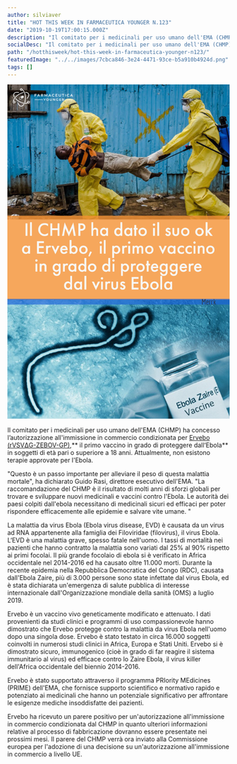 ```yaml
---
author: silviaver
title: "HOT THIS WEEK IN FARMACEUTICA YOUNGER N.123"
date: "2019-10-19T17:00:15.000Z"
description: "Il comitato per i medicinali per uso umano dell'EMA (CHMP) ha concesso un'autorizzazione all'immissione in commercio condizionata per Ervebo (rVSVΔG-ZEBOV-GP), il primo vaccino per le infezione da virus Ebola in soggetti di età pari o superiore a 18 anni. Attualmente, non esistono terapie approvate per l'Ebola."
socialDesc: "Il comitato per i medicinali per uso umano dell'EMA (CHMP) ha concesso un'autorizzazione all'immissione in commercio condizionata per Ervebo (rVSVΔG-ZEBOV-GP), il primo vaccino per le infezione da virus Ebola in soggetti di età pari o superiore a 18 anni. Attualmente, non esistono terapie approvate per l'Ebola."
path: "/hotthisweek/hot-this-week-in-farmaceutica-younger-n123/"
featuredImage: "../../images/7cbca846-3e24-4471-93ce-b5a910b4924d.png"
tags: []
---
```


![](../../images/7cbca846-3e24-4471-93ce-b5a910b4924d.png)

Il comitato per i medicinali per uso umano dell'EMA (CHMP) ha concesso l’autorizzazione all'immissione in commercio condizionata per [Ervebo (rVSVΔG-ZEBOV-GP)](https://www.ema.europa.eu/en/news/first-vaccine-protect-against-ebola),** il primo vaccino in grado di proteggere dall‘Ebola** in soggetti di età pari o superiore a 18 anni. Attualmente, non esistono terapie approvate per l'Ebola.

"Questo è un passo importante per alleviare il peso di questa malattia mortale", ha dichiarato Guido Rasi, direttore esecutivo dell'EMA. "La raccomandazione del CHMP è il risultato di molti anni di sforzi globali per trovare e sviluppare nuovi medicinali e vaccini contro l'Ebola. Le autorità dei paesi colpiti dall'ebola necessitano di medicinali sicuri ed efficaci per poter rispondere efficacemente alle epidemie e salvare vite umane. "

La malattia da virus Ebola (Ebola virus disease, EVD) è causata da un virus ad RNA appartenente alla famiglia dei Filoviridae (filovirus), il virus Ebola. L‘EVD è una malattia grave, spesso fatale nell'uomo. I tassi di mortalità nei pazienti che hanno contratto la malattia sono variati dal 25% al ​​90% rispetto ai primi focolai. Il più grande focolaio di ebola si è verificato in Africa occidentale nel 2014-2016 ed ha causato oltre 11.000 morti. Durante la recente epidemia nella Repubblica Democratica del Congo (RDC), causata dall'Ebola Zaire, più di 3.000 persone sono state infettate dal virus Ebola, ed è stata dichiarata un'emergenza di salute pubblica di interesse internazionale dall'Organizzazione mondiale della sanità (OMS) a luglio 2019.

Ervebo è un vaccino vivo geneticamente modificato e attenuato. I dati provenienti da studi clinici e programmi di uso compassionevole hanno dimostrato che Ervebo protegge contro la malattia da virus Ebola nell'uomo dopo una singola dose. Ervebo è stato testato in circa 16.000 soggetti coinvolti in numerosi studi clinici in Africa, Europa e Stati Uniti. Ervebo si è dimostrato sicuro, immunogenico (cioè in grado di far reagire il sistema immunitario al virus) ed efficace contro lo Zaire Ebola, il virus killer dell'Africa occidentale del biennio 2014-2016.

Ervebo è stato supportato attraverso il programma PRIority MEdicines (PRIME) dell'EMA, che fornisce supporto scientifico e normativo rapido e potenziato ai medicinali che hanno un potenziale significativo per affrontare le esigenze mediche insoddisfatte dei pazienti.

Ervebo ha ricevuto un parere positivo per un'autorizzazione all'immissione in commercio condizionata dal CHMP in quanto ulteriori informazioni relative al processo di fabbricazione dovranno essere presentate nei prossimi mesi. Il parere del CHMP verrà ora inviato alla Commissione europea per l'adozione di una decisione su un'autorizzazione all'immissione in commercio a livello UE.

